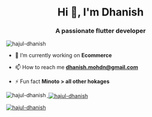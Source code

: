 <h1 align="center">Hi 👋, I'm Dhanish</h1>
<h3 align="center">A passionate flutter developer</h3>

<p align="left"> <img src="https://komarev.com/ghpvc/?username=hajul-dhanish&label=Profile%20views&color=0e75b6&style=flat" alt="hajul-dhanish" /> </p>

- 🔭 I’m currently working on **Ecommerce**

- 📫 How to reach me **dhanish.mohdn@gmail.com**

- ⚡ Fun fact **Minoto > all other hokages**

<p align="left">
</p>

<p align="left"> <a href="https://developer.android.com" target="_blank" rel="noreferrer"> 

<p><img align="left" src="https://github-readme-stats.vercel.app/api/top-langs?username=hajul-dhanish&show_icons=true&locale=en&layout=compact" alt="hajul-dhanish" /></p>

<p>&nbsp;<img align="center" src="https://github-readme-stats.vercel.app/api?username=hajul-dhanish&show_icons=true&locale=en" alt="hajul-dhanish" /></p>

<p><img align="center" src="https://github-readme-streak-stats.herokuapp.com/?user=hajul-dhanish&" alt="hajul-dhanish" /></p>
